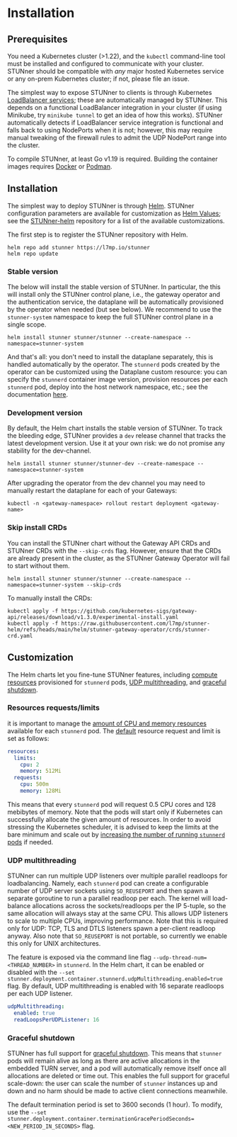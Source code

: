 # Installation

## Prerequisites

You need a Kubernetes cluster (>1.22), and the `kubectl` command-line tool must be installed and configured to communicate with your cluster. STUNner should be compatible with *any* major hosted Kubernetes service or any on-prem Kubernetes cluster; if not, please file an issue.

The simplest way to expose STUNner to clients is through Kubernetes [LoadBalancer services](https://kubernetes.io/docs/tasks/access-application-cluster/create-external-load-balancer); these are automatically managed by STUNner. This depends on a functional LoadBalancer integration in your cluster (if using Minikube, try `minikube tunnel` to get an idea of how this works). STUNner automatically detects if LoadBalancer service integration is functional and falls back to using NodePorts when it is not; however, this may require manual tweaking of the firewall rules to admit the UDP NodePort range into the cluster.

To compile STUNner, at least Go v1.19 is required. Building the container images requires [Docker](https://docker.io) or [Podman](https://podman.io).

## Installation

The simplest way to deploy STUNner is through [Helm](https://helm.sh). STUNner configuration parameters are available for customization as [Helm Values](https://helm.sh/docs/chart_template_guide/values_files); see the [STUNner-helm](https://github.com/l7mp/stunner-helm) repository for a list of the available customizations.

The first step is to register the STUNner repository with Helm.

```console
helm repo add stunner https://l7mp.io/stunner
helm repo update
```

### Stable version

The below will install the stable version of STUNner. In particular, the this will install only the STUNner control plane, i.e., the gateway operator and the authentication service, the dataplane will be automatically provisioned by the operator when needed (but see below). We recommend to use the `stunner-system` namespace to keep the full STUNner control plane in a single scope.

```console
helm install stunner stunner/stunner --create-namespace --namespace=stunner-system
```

And that's all: you don't need to install the dataplane separately, this is handled automatically by the operator.  The `stunnerd` pods created by the operator can be customized using the Dataplane custom resource: you can specify the `stunnerd` container image version, provision resources per each `stunnerd` pod, deploy into the host network namespace, etc.; see the documentation [here](https://pkg.go.dev/github.com/l7mp/stunner-gateway-operator/api/v1#DataplaneSpec).

### Development version

By default, the Helm chart installs the stable version of STUNner. To track the bleeding edge, STUNner provides a `dev` release channel that tracks the latest development version. Use it at your own risk: we do not promise any stability for the dev-channel.

```console
helm install stunner stunner/stunner-dev --create-namespace --namespace=stunner-system
```

After upgrading the operator from the dev channel you may need to manually restart the dataplane
for each of your Gateways:

```console
kubectl -n <gateway-namespace> rollout restart deployment <gateway-name>
```

<!-- ### Legacy mode -->

<!-- In the default *managed dataplane mode*, the STUNner gateway operator automatically provisions the dataplane, which substantially simplifies operations and removes lot of manual and repetitive work. For compatibility reasons the traditional operational model, called the *legacy mode*, is still available. In this mode the user is responsible for provisioning both the control plane, by installing the `stunner-gateway-operator` Helm chart, and the dataplane(s), by helm-installing the `stunner` chart possibly multiple times. -->

<!-- ```console -->
<!-- helm install stunner-gateway-operator stunner/stunner-gateway-operator --create-namespace \ -->
<!--     --namespace=stunner-system --set stunnerGatewayOperator.dataplane.mode=legacy -->
<!-- helm install stunner stunner/stunner --create-namespace --namespace=stunner -->
<!-- ``` -->

<!-- You can install multiple legacy STUNner dataplanes side-by-side, provided that the corresponding namespaces are different. For instance, to create a `prod` dataplane installation for your production workload and a `dev` installation for experimentation, the below commands will install two dataplanes, one into the `stunner-prod` and another one into the `stunner-dev` namespace. -->

<!-- ```console -->
<!-- helm install stunner-prod stunner/stunner --create-namespace --namespace=stunner-prod -->
<!-- helm install stunner-dev stunner/stunner --create-namespace --namespace=stunner-dev -->
<!-- ``` -->

### Skip install CRDs

You can install the STUNner chart without the Gateway API CRDs and STUNner CRDs with the `--skip-crds` flag. However, ensure that the CRDs are already present in the cluster, as the STUNner Gateway Operator will fail to start without them.

```console
helm install stunner stunner/stunner --create-namespace --namespace=stunner-system --skip-crds
```

To manually install the CRDs:

```console
kubectl apply -f https://github.com/kubernetes-sigs/gateway-api/releases/download/v1.3.0/experimental-install.yaml
kubectl apply -f https://raw.githubusercontent.com/l7mp/stunner-helm/refs/heads/main/helm/stunner-gateway-operator/crds/stunner-crd.yaml
```

## Customization

The Helm charts let you fine-tune STUNner features, including [compute resources](#resources) provisioned for `stunnerd` pods, [UDP multithreading](#udp-multithreading), and [graceful shutdown](#graceful-shutdown).

### Resources requests/limits

it is important to manage the [amount of CPU and memory resources](https://kubernetes.io/docs/concepts/configuration/manage-resources-containers) available for each `stunnerd` pod.  The [default](https://github.com/l7mp/stunner-helm/blob/main/helm/stunner-gateway-operator/values.yaml) resource request and limit is set as follows:

```yaml
resources:
  limits:
    cpu: 2
    memory: 512Mi
  requests:
    cpu: 500m
    memory: 128Mi
```

This means that every `stunnerd` pod will request 0.5 CPU cores and 128 mebibytes of memory. Note that the pods will start only if Kubernetes can successfully allocate the given amount of resources. In order to avoid stressing the Kubernetes scheduler, it is advised to keep the limits at the bare minimum and scale out by [increasing the number of running `stunnerd` pods](SCALING.md) if needed.

### UDP multithreading

STUNner can run multiple UDP listeners over multiple parallel readloops for loadbalancing. Namely, each `stunnerd` pod can create a configurable number of UDP server sockets using `SO_REUSEPORT` and then spawn a separate goroutine to run a parallel readloop per each. The kernel will load-balance allocations across the sockets/readloops per the IP 5-tuple, so the same allocation will always stay at the same CPU. This allows UDP listeners to scale to multiple CPUs, improving performance. Note that this is required only for UDP: TCP, TLS and DTLS listeners spawn a per-client readloop anyway. Also note that `SO_REUSEPORT` is not portable, so currently we enable this only for UNIX architectures.

The feature is exposed via the command line flag `--udp-thread-num=<THREAD_NUMBER>` in `stunnerd`. In the Helm chart, it can be enabled or disabled with the `--set stunner.deployment.container.stunnerd.udpMultithreading.enabled=true` flag. By default, UDP multithreading is enabled with 16 separate readloops per each UDP listener.

```yaml
udpMultithreading:
  enabled: true
  readLoopsPerUDPListener: 16
```

### Graceful shutdown

STUNner has full support for [graceful shutdown](SCALING.md). This means that `stunner` pods will remain alive as long as there are active allocations in the embedded TURN server, and a pod will automatically remove itself once all allocations are deleted or time out. This enables the full support for graceful scale-down: the user can scale the number of `stunner` instances up and down and no harm should be made to active client connections meanwhile.

The default termination period is set to 3600 seconds (1 hour). To modify, use the `--set stunner.deployment.container.terminationGracePeriodSeconds=<NEW_PERIOD_IN_SECONDS>` flag.
